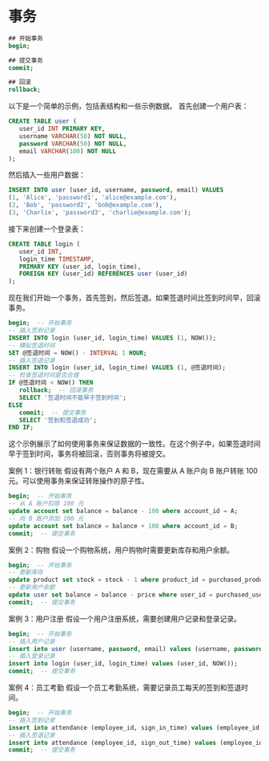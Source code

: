 # 事务

```sql
## 开始事务
begin;

## 提交事务
commit;

## 回滚
rollback;  
``` 

以下是一个简单的示例，包括表结构和一些示例数据。
首先创建一个用户表：
```sql  
CREATE TABLE user (  
   user_id INT PRIMARY KEY,  
   username VARCHAR(50) NOT NULL,  
   password VARCHAR(50) NOT NULL,  
   email VARCHAR(100) NOT NULL  
);  
```
然后插入一些用户数据：
```sql  
INSERT INTO user (user_id, username, password, email) VALUES  
(1, 'Alice', 'password1', 'alice@example.com'),  
(2, 'Bob', 'password2', 'bob@example.com'),  
(3, 'Charlie', 'password3', 'charlie@example.com');  
```
接下来创建一个登录表：
```sql  
CREATE TABLE login (  
   user_id INT,  
   login_time TIMESTAMP,  
   PRIMARY KEY (user_id, login_time),  
   FOREIGN KEY (user_id) REFERENCES user (user_id)  
);  
```
现在我们开始一个事务，首先签到，然后签退。如果签退时间比签到时间早，回滚事务。
```sql  
begin;  -- 开始事务
-- 插入签到记录  
INSERT INTO login (user_id, login_time) VALUES (1, NOW());
-- 模拟签退时间  
SET @签退时间 = NOW() - INTERVAL 1 HOUR;
-- 插入签退记录  
INSERT INTO login (user_id, login_time) VALUES (1, @签退时间);
-- 检查签退时间是否合理  
IF @签退时间 < NOW() THEN  
   rollback;  -- 回滚事务  
   SELECT '签退时间不能早于签到时间';  
ELSE  
   commit;  -- 提交事务  
   SELECT '签到和签退成功';  
END IF;  
```
这个示例展示了如何使用事务来保证数据的一致性。在这个例子中，如果签退时间早于签到时间，事务将被回滚，否则事务将被提交。

案例 1：银行转账
假设有两个账户 A 和 B，现在需要从 A 账户向 B 账户转账 100 元。可以使用事务来保证转账操作的原子性。
```sql  
begin;  -- 开始事务
-- 从 A 账户扣除 100 元  
update account set balance = balance - 100 where account_id = A;
-- 向 B 账户添加 100 元  
update account set balance = balance + 100 where account_id = B;
commit;  -- 提交事务  
```
案例 2：购物
假设一个购物系统，用户购物时需要更新库存和用户余额。
```sql  
begin;  -- 开始事务
-- 更新库存  
update product set stock = stock - 1 where product_id = purchased_product_id;
-- 更新用户余额  
update user set balance = balance - price where user_id = purchased_user_id;
commit;  -- 提交事务  
```
案例 3：用户注册
假设一个用户注册系统，需要创建用户记录和登录记录。
```sql  
begin;  -- 开始事务
-- 插入用户记录  
insert into user (username, password, email) values (username, password, email);
-- 插入登录记录  
insert into login (user_id, login_time) values (user_id, NOW());
commit;  -- 提交事务  
```
案例 4：员工考勤
假设一个员工考勤系统，需要记录员工每天的签到和签退时间。
```sql  
begin;  -- 开始事务
-- 插入签到记录  
insert into attendance (employee_id, sign_in_time) values (employee_id, NOW());
-- 插入签退记录  
insert into attendance (employee_id, sign_out_time) values (employee_id, NOW());
commit;  -- 提交事务  
```